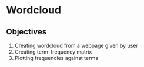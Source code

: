 # Wordcloud
## Objectives
1. Creating wordcloud from a webpage given by user
2. Creating term-frequency matrix
3. Plotting frequencies against terms
